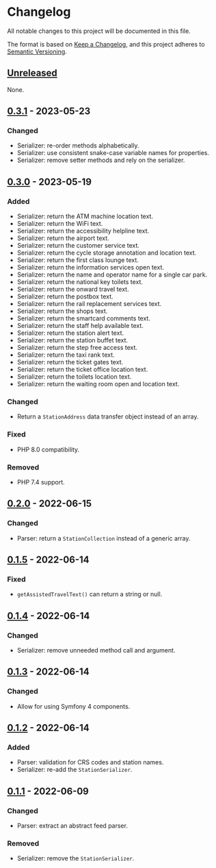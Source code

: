 # Changelog

All notable changes to this project will be documented in this file.

The format is based on [Keep a Changelog](https://keepachangelog.com/en/1.1.0/), and this project adheres to [Semantic Versioning](https://semver.org/spec/v2.0.0.html).

## [Unreleased]

None.

## [0.3.1] - 2023-05-23

### Changed

- Serializer: re-order methods alphabetically.
- Serializer: use consistent snake-case variable names for properties.
- Serializer: remove setter methods and rely on the serializer.

## [0.3.0] - 2023-05-19

### Added

- Serializer: return the ATM machine location text.
- Serializer: return the WiFi text.
- Serializer: return the accessibility helpline text.
- Serializer: return the airport text.
- Serializer: return the customer service text.
- Serializer: return the cycle storage annotation and location text.
- Serializer: return the first class lounge text.
- Serializer: return the information services open text.
- Serializer: return the name and operator name for a single car park.
- Serializer: return the national key toilets text.
- Serializer: return the onward travel text.
- Serializer: return the postbox text.
- Serializer: return the rail replacement services text.
- Serializer: return the shops text.
- Serializer: return the smartcard comments text.
- Serializer: return the staff help available text.
- Serializer: return the station alert text.
- Serializer: return the station buffet text.
- Serializer: return the step free access text.
- Serializer: return the taxi rank text.
- Serializer: return the ticket gates text.
- Serializer: return the ticket office location text.
- Serializer: return the toilets location text.
- Serializer: return the waiting room open and location text.

### Changed

- Return a `StationAddress` data transfer object instead of an array.

### Fixed

- PHP 8.0 compatibility.

### Removed

- PHP 7.4 support.

## [0.2.0] - 2022-06-15

### Changed

- Parser: return a `StationCollection` instead of a generic array.

## [0.1.5] - 2022-06-14

### Fixed

- `getAssistedTravelText()` can return a string or null.

## [0.1.4] - 2022-06-14

### Changed

- Serializer: remove unneeded method call and argument.

## [0.1.3] - 2022-06-14

### Changed

- Allow for using Symfony 4 components.

## [0.1.2] - 2022-06-14

### Added

- Parser: validation for CRS codes and station names.
- Serializer: re-add the `StationSerializer`.

## [0.1.1] - 2022-06-09

### Changed

- Parser: extract an abstract feed parser.

### Removed

- Serializer: remove the `StationSerializer`.

[unreleased]: https://github.com/opdavies/national-rail-enquiries-feed-parser/compare/0.3.1...HEAD
[0.3.1]: https://github.com/opdavies/national-rail-enquiries-feed-parser/compare/0.3.0...0.3.1
[0.3.0]: https://github.com/opdavies/national-rail-enquiries-feed-parser/compare/0.2.0...0.3.1
[0.2.0]: https://github.com/opdavies/national-rail-enquiries-feed-parser/compare/0.1.5...0.2.0
[0.1.5]: https://github.com/opdavies/national-rail-enquiries-feed-parser/compare/0.1.4...0.1.5
[0.1.4]: https://github.com/opdavies/national-rail-enquiries-feed-parser/compare/0.1.3...0.1.4
[0.1.3]: https://github.com/opdavies/national-rail-enquiries-feed-parser/compare/0.1.2...0.1.3
[0.1.2]: https://github.com/opdavies/national-rail-enquiries-feed-parser/compare/0.1.1...0.1.2
[0.1.1]: https://github.com/opdavies/national-rail-enquiries-feed-parser/compare/0.1.0...0.1.1
[0.1.0]: https://github.com/opdavies/national-rail-enquiries-feed-parser/releases/tag/0.1.0
